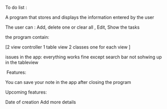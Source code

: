 ‪‪To do list :‬‬

‪‪A program that stores and displays the information entered by the user‬‬

‪‪The user can : Add, delete one or clear all , Edit, Show the tasks

the program contain:

[2 view controller 1 table view 2 classes one for each view ]

issues in the app:
everything works fine except
search bar not sohwing up in the tableview

‬‬ ‪‪Features:‬‬

‪‪You can save your note in the app after closing the program

‪Upcoming features:‬

‪Date of creation‬ ‪Add more details
